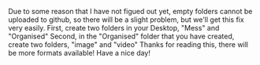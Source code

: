 Due to some reason that I have not figued out yet, empty folders cannot be uploaded to github, so there will be a slight problem, but we'll get this fix very easily.
First, create two folders in your Desktop, "Mess" and "Organised"
Second, in the "Organised" folder that you have created, create two folders, "image" and "video"
Thanks for reading this, there will be more formats available!
Have a nice day!
